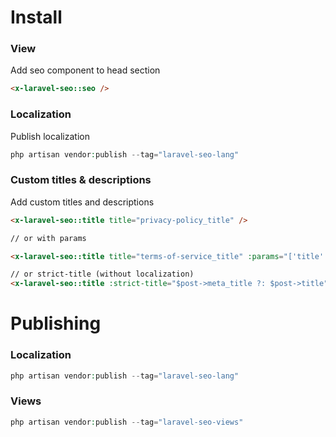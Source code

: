 # Install
### View
Add seo component to head section
```html
<x-laravel-seo::seo />
```

### Localization
Publish localization
```php
php artisan vendor:publish --tag="laravel-seo-lang"
```

### Custom titles & descriptions
Add custom titles and descriptions
```html
<x-laravel-seo::title title="privacy-policy_title" />

// or with params

<x-laravel-seo::title title="terms-of-service_title" :params="['title' => 'Title']" />

// or strict-title (without localization)
<x-laravel-seo::title :strict-title="$post->meta_title ?: $post->title" />
```

# Publishing
### Localization
```php
php artisan vendor:publish --tag="laravel-seo-lang"
```

### Views
```php
php artisan vendor:publish --tag="laravel-seo-views"
```